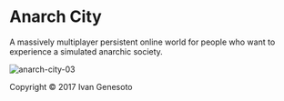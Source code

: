 # Anarch City
A massively multiplayer persistent online world for people who want to experience a simulated anarchic society.

![anarch-city-03](https://user-images.githubusercontent.com/26069066/27044016-f757721a-4f50-11e7-89c6-b85c34815aaf.gif)


Copyright © 2017 Ivan Genesoto
